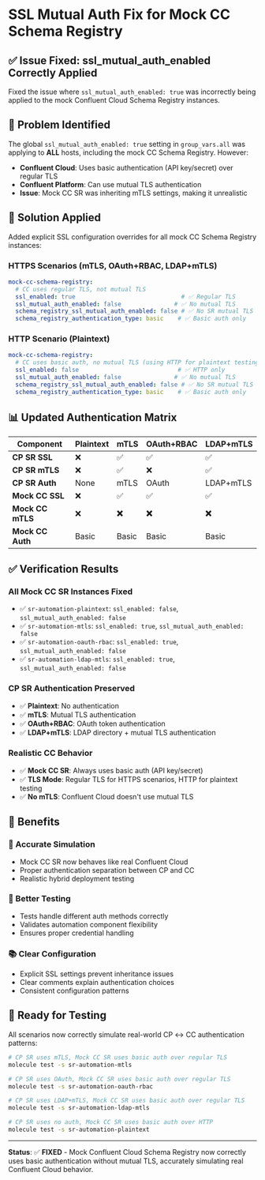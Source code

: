 # SSL Mutual Auth Fix for Mock CC Schema Registry

## ✅ **Issue Fixed: ssl_mutual_auth_enabled Correctly Applied**

Fixed the issue where `ssl_mutual_auth_enabled: true` was incorrectly being applied to the mock Confluent Cloud Schema Registry instances.

## 🚨 **Problem Identified**

The global `ssl_mutual_auth_enabled: true` setting in `group_vars.all` was applying to **ALL** hosts, including the mock CC Schema Registry. However:

- **Confluent Cloud**: Uses basic authentication (API key/secret) over regular TLS
- **Confluent Platform**: Can use mutual TLS authentication
- **Issue**: Mock CC SR was inheriting mTLS settings, making it unrealistic

## 🔧 **Solution Applied**

Added explicit SSL configuration overrides for all mock CC Schema Registry instances:

### **HTTPS Scenarios** (mTLS, OAuth+RBAC, LDAP+mTLS)
```yaml
mock-cc-schema-registry:
  # CC uses regular TLS, not mutual TLS
  ssl_enabled: true                              # ✅ Regular TLS
  ssl_mutual_auth_enabled: false               # ✅ No mutual TLS
  schema_registry_ssl_mutual_auth_enabled: false # ✅ No SR mutual TLS
  schema_registry_authentication_type: basic    # ✅ Basic auth only
```

### **HTTP Scenario** (Plaintext)
```yaml
mock-cc-schema-registry:
  # CC uses basic auth, no mutual TLS (using HTTP for plaintext testing)
  ssl_enabled: false                            # ✅ HTTP only
  ssl_mutual_auth_enabled: false               # ✅ No mutual TLS
  schema_registry_ssl_mutual_auth_enabled: false # ✅ No SR mutual TLS
  schema_registry_authentication_type: basic    # ✅ Basic auth only
```

## 📊 **Updated Authentication Matrix**

| Component | Plaintext | mTLS | OAuth+RBAC | LDAP+mTLS |
|-----------|-----------|------|------------|-----------|
| **CP SR SSL** | ❌ | ✅ | ✅ | ✅ |
| **CP SR mTLS** | ❌ | ✅ | ❌ | ✅ |
| **CP SR Auth** | None | mTLS | OAuth | LDAP+mTLS |
| **Mock CC SSL** | ❌ | ✅ | ✅ | ✅ |
| **Mock CC mTLS** | ❌ | **❌** | **❌** | **❌** |
| **Mock CC Auth** | Basic | Basic | Basic | Basic |

## ✅ **Verification Results**

### **All Mock CC SR Instances Fixed**
- ✅ `sr-automation-plaintext`: `ssl_enabled: false`, `ssl_mutual_auth_enabled: false`
- ✅ `sr-automation-mtls`: `ssl_enabled: true`, `ssl_mutual_auth_enabled: false`
- ✅ `sr-automation-oauth-rbac`: `ssl_enabled: true`, `ssl_mutual_auth_enabled: false` 
- ✅ `sr-automation-ldap-mtls`: `ssl_enabled: true`, `ssl_mutual_auth_enabled: false`

### **CP SR Authentication Preserved**
- ✅ **Plaintext**: No authentication
- ✅ **mTLS**: Mutual TLS authentication
- ✅ **OAuth+RBAC**: OAuth token authentication
- ✅ **LDAP+mTLS**: LDAP directory + mutual TLS authentication

### **Realistic CC Behavior**
- ✅ **Mock CC SR**: Always uses basic auth (API key/secret)
- ✅ **TLS Mode**: Regular TLS for HTTPS scenarios, HTTP for plaintext testing
- ✅ **No mTLS**: Confluent Cloud doesn't use mutual TLS

## 🎯 **Benefits**

### **🔧 Accurate Simulation**
- Mock CC SR now behaves like real Confluent Cloud
- Proper authentication separation between CP and CC
- Realistic hybrid deployment testing

### **🧪 Better Testing**
- Tests handle different auth methods correctly
- Validates automation component flexibility
- Ensures proper credential handling

### **📚 Clear Configuration**
- Explicit SSL settings prevent inheritance issues
- Clear comments explain authentication choices
- Consistent configuration patterns

## 🚀 **Ready for Testing**

All scenarios now correctly simulate real-world CP ↔ CC authentication patterns:

```bash
# CP SR uses mTLS, Mock CC SR uses basic auth over regular TLS
molecule test -s sr-automation-mtls

# CP SR uses OAuth, Mock CC SR uses basic auth over regular TLS  
molecule test -s sr-automation-oauth-rbac

# CP SR uses LDAP+mTLS, Mock CC SR uses basic auth over regular TLS
molecule test -s sr-automation-ldap-mtls

# CP SR uses no auth, Mock CC SR uses basic auth over HTTP
molecule test -s sr-automation-plaintext
```

---

**Status**: ✅ **FIXED** - Mock Confluent Cloud Schema Registry now correctly uses basic authentication without mutual TLS, accurately simulating real Confluent Cloud behavior.